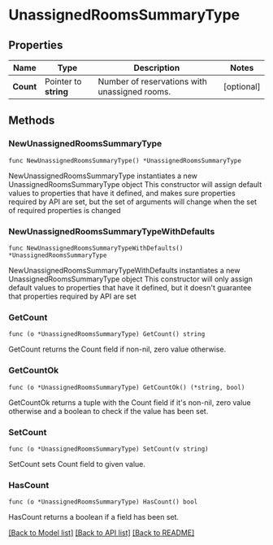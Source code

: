 # UnassignedRoomsSummaryType

## Properties

Name | Type | Description | Notes
------------ | ------------- | ------------- | -------------
**Count** | Pointer to **string** | Number of reservations with unassigned rooms. | [optional] 

## Methods

### NewUnassignedRoomsSummaryType

`func NewUnassignedRoomsSummaryType() *UnassignedRoomsSummaryType`

NewUnassignedRoomsSummaryType instantiates a new UnassignedRoomsSummaryType object
This constructor will assign default values to properties that have it defined,
and makes sure properties required by API are set, but the set of arguments
will change when the set of required properties is changed

### NewUnassignedRoomsSummaryTypeWithDefaults

`func NewUnassignedRoomsSummaryTypeWithDefaults() *UnassignedRoomsSummaryType`

NewUnassignedRoomsSummaryTypeWithDefaults instantiates a new UnassignedRoomsSummaryType object
This constructor will only assign default values to properties that have it defined,
but it doesn't guarantee that properties required by API are set

### GetCount

`func (o *UnassignedRoomsSummaryType) GetCount() string`

GetCount returns the Count field if non-nil, zero value otherwise.

### GetCountOk

`func (o *UnassignedRoomsSummaryType) GetCountOk() (*string, bool)`

GetCountOk returns a tuple with the Count field if it's non-nil, zero value otherwise
and a boolean to check if the value has been set.

### SetCount

`func (o *UnassignedRoomsSummaryType) SetCount(v string)`

SetCount sets Count field to given value.

### HasCount

`func (o *UnassignedRoomsSummaryType) HasCount() bool`

HasCount returns a boolean if a field has been set.


[[Back to Model list]](../README.md#documentation-for-models) [[Back to API list]](../README.md#documentation-for-api-endpoints) [[Back to README]](../README.md)


